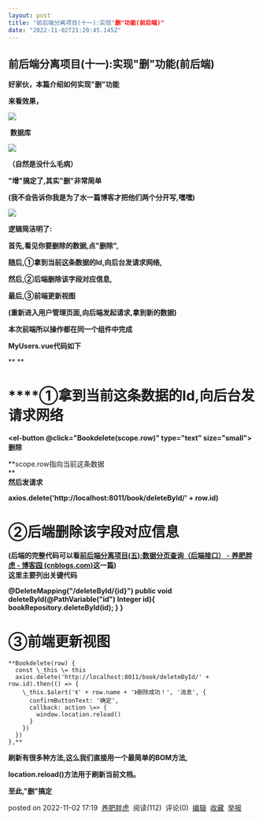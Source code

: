 ```yaml
---
layout: post
title: "前后端分离项目(十一):实现"删"功能(前后端)"
date: "2022-11-02T21:20:45.145Z"
---
```

前后端分离项目(十一):实现"删"功能(前后端)
------------------------

**好家伙，本篇介绍如何实现"删"功能**

**来看效果，**

**![](https://img2022.cnblogs.com/blog/2501855/202211/2501855-20221102163010288-784763364.gif)**

 **数据库**

**![](https://img2022.cnblogs.com/blog/2501855/202211/2501855-20221102163019257-211351268.gif)**

**（自然是没什么毛病）**

**"增"搞定了,其实"删"非常简单**

**(我不会告诉你我是为了水一篇博客才把他们两个分开写,嘿嘿)**

**![](https://img2022.cnblogs.com/blog/2501855/202211/2501855-20221102163433955-1640031720.jpg)**

**逻辑简洁明了:**

**首先,看见你要删除的数据,点"删除",**

**随后,**①**拿到当前这条数据的Id,向后台发请求网络,**

**然后,②后端删除该字段对应信息,**

**最后,③前端更新视图**

**(重新进入用户管理页面,向后端发起请求,拿到新的数据)**

**本次前端所以操作都在同一个组件中完成**

**MyUsers.vue代码如下**

**<!-- 该组件为表单主要组件 -->
<template>
  <div>
    <!-- 标题 -->
    <h4 class="text-center"\>用户管理</h4>
    <!-- 用户添加按钮 -->
    <el-col :span="4"\>
      <el-button type="primary" @click="addDialogVisible = true"\>添加用户</el-button>
    </el-col>
    <!-- 用户列表 -->
    <el-table :data="tableData" border style="width: 100%"\>
      <el-table-column prop="id" label="序号" width="180"\>
      </el-table-column>
      <el-table-column prop="name" label="书名" width="180"\>
      </el-table-column>
      <el-table-column prop="author" label="作者" width="180"\>

      </el-table-column>
      <el-table-column label="操作" width="180"\>
        <template slot-scope="scope"\>
          <el-button @click="handleClick(scope.row)" type="text" size="small"\>修改</el-button>
          <el-button @click="Bookdelete(scope.row)" type="text" size="small"\>删除</el-button>
        </template>
      </el-table-column>

    </el-table>
    <el-pagination :page-size="6" :pager-count="11" layout="prev, pager, next" :total="total" @current-change="page"\>
    </el-pagination>
    <!-- <el-pagination :page-size="20" 
    :pager\-count="11" 
    layout\="prev, pager, next" 
    :total\="18"
    @current\-change="page" >
    </el-pagination> -->
  </div>
</template>

<script>
import axios from 'axios'

export default {
  name: 'MyUser',
  data() {
    return {
      total: null,
      // 用户列表数据
      tableData: \[
        { id: '1', name: '三体1', author: '大刘' },
        { id: '2', name: '三体2', author: '大刘' },
      \],
      addDialogVisible: false, //控制添加用户对话框的显示与隐藏
      addUserForm: {},
      //添加表单的验证规则对象
      addUserFormRules: {
        // username: \[{required:true,message:'请输入用户名',trigger:'blur'},
        // {min:3,max:10,message:'用户名长度在3~10个字符',trigger:'blur'}\],
        // password: \[{required:true,message:'请输入密码',trigger:'blur'},
        // {min:6,max:15,message:'密码长度在6~15个字符',trigger:'blur'}\],
        // email: \[{required:true,message:'请输入邮箱',trigger:'blur'}\],
        // mobile: \[{required:true,message:'请输入手机号',trigger:'blur'}\]
      }
    }
  },
  methods: {
    //书本删除方法
    Bookdelete(row) {
      const \_this \= this
      axios.delete('http://localhost:8011/book/deleteById/' + row.id).then(() => {
        \_this.$alert('《' + row.name + '》删除成功！', '消息', {
          confirmButtonText: '确定',
          callback: action \=> {
            window.location.reload()
          }
        })
      })
    },
//页面点击修改按钮
    handleClick(row) {
      console.log(row);
      this.$router.push({
        path: "goods",
        query: {
          id: row.id
        }
      })
    },
    //分页方法
    page(currentPage) {
      const \_this \= this;
      axios.get('http://localhost:8011/book/findAll/' + currentPage + '/6').then(function (resp) {
        \_this.tableData \= resp.data.content
        \_this.total \= resp.data.totalElements

        console.log(resp.data)
      })
    }

  },
  created() {
    const \_this \= this;
    axios.get('http://localhost:8011/book/findAll/1/6').then(function (resp) {
      \_this.tableData \= resp.data.content
      \_this.total \= resp.data.totalElements

      console.log(resp.data)
    })
  }

}
</script>

<style lang="less" scoped>

</style>**

****①**拿到当前这条数据的Id,向后台发请求网络**
=============================

 **<el-button @click="Bookdelete(scope.row)" type="text" size="small"\>删除</el-button>**

**scope.row指向当前这条数据  
**  
**然后发请求**

**axios.delete('http://localhost:8011/book/deleteById/' + row.id)**

  
  

②后端删除该字段对应信息
============

**(后端的完整代码可以看[前后端分离项目(五):数据分页查询（后端接口） - 养肥胖虎 - 博客园 (cnblogs.com)](https://www.cnblogs.com/FatTiger4399/p/16815014.html)这一篇)**  
**这里主要列出关键代码**

**@DeleteMapping("/deleteById/{id}")
    public void deleteById(@PathVariable("id") Integer id){
        bookRepository.deleteById(id);
    }
}**

③前端更新视图
=======

    **Bookdelete(row) {
      const \_this \= this
      axios.delete('http://localhost:8011/book/deleteById/' + row.id).then(() => {
        \_this.$alert('《' + row.name + '》删除成功！', '消息', {
          confirmButtonText: '确定',
          callback: action \=> {
            window.location.reload()
          }
        })
      })
    },**

**刷新有很多种方法,这么我们直接用一个最简单的BOM方法,**

**location.reload()方法用于刷新当前文档。**

**至此,"删"搞定**

posted on 2022-11-02 17:19  [养肥胖虎](https://www.cnblogs.com/FatTiger4399/)  阅读(112)  评论(0)  [编辑](https://i.cnblogs.com/EditPosts.aspx?postid=16851368)  [收藏](javascript:void(0))  [举报](javascript:void(0))